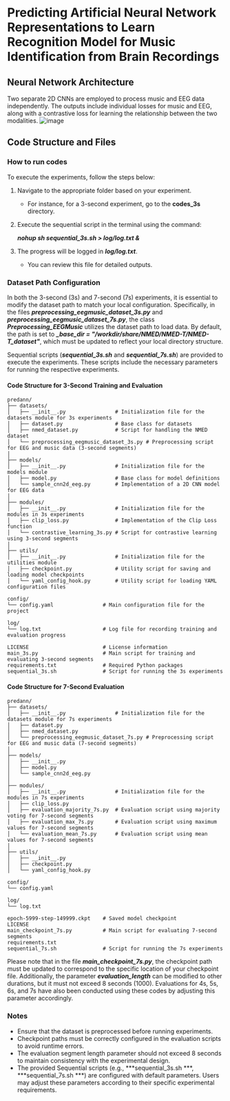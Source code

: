 # Predicting Artificial Neural Network Representations to Learn Recognition Model for Music Identification from Brain Recordings

## Neural Network Architecture
Two separate 2D CNNs are employed to process music and EEG data independently. The outputs include individual losses for music and EEG, along with a contrastive loss for learning the relationship between the two modalities.
![image](https://github.com/Mind-Music-PJ/paper/blob/main/Picture9.png?raw=true) 
## Code Structure and Files
### How to run codes
To execute the experiments, follow the steps below:

1. Navigate to the appropriate folder based on your experiment.
   - For instance, for a 3-second experiment, go to the **codes_3s** directory.

2. Execute the sequential script in the terminal using the command:

   ***nohup sh sequential_3s.sh > log/log.txt &***

4. The progress will be logged in ***log/log.txt***.
   - You can review this file for detailed outputs.
### Dataset Path Configuration
In both the 3-second (3s) and 7-second (7s) experiments, it is essential to modify the dataset path to match your local configuration. Specifically, in the files ***preprocessing_eegmusic_dataset_3s.py*** and ***preprocessing_eegmusic_dataset_7s.py***, the class ***Preprocessing_EEGMusic*** utilizes the dataset path to load data. By default, the path is set to ***_base_dir = "/workdir/share/NMED/NMED-T/NMED-T_dataset"***, which must be updated to reflect your local directory structure.

Sequential scripts (***sequential_3s.sh*** and ***sequential_7s.sh***) are provided to execute the experiments. These scripts include the necessary parameters for running the respective experiments.
#### Code Structure for 3-Second Training and Evaluation
```
predann/
├── datasets/                      
│   ├── __init__.py                # Initialization file for the datasets module for 3s experiments
│   ├── dataset.py                 # Base class for datasets
│   ├── nmed_dataset.py            # Script for handling the NMED dataset
│   └── preprocessing_eegmusic_dataset_3s.py # Preprocessing script for EEG and music data (3-second segments)
│
├── models/                        
│   ├── __init__.py                # Initialization file for the models module
│   ├── model.py                   # Base class for model definitions
│   └── sample_cnn2d_eeg.py        # Implementation of a 2D CNN model for EEG data
│
├── modules/                       
│   ├── __init__.py                # Initialization file for the modules in 3s experiments
│   ├── clip_loss.py               # Implementation of the Clip Loss function
│   └── contrastive_learning_3s.py # Script for contrastive learning using 3-second segments
│
├── utils/                         
│   ├── __init__.py                # Initialization file for the utilities module
│   ├── checkpoint.py              # Utility script for saving and loading model checkpoints
│   └── yaml_config_hook.py        # Utility script for loading YAML configuration files

config/                        
└── config.yaml                # Main configuration file for the project

log/                           
└── log.txt                    # Log file for recording training and evaluation progress

LICENSE                        # License information
main_3s.py                     # Main script for training and evaluating 3-second segments
requirements.txt               # Required Python packages   
sequential_3s.sh               # Script for running the 3s experiments
```
#### Code Structure for 7-Second Evaluation
```
predann/
├── datasets/                      
│   ├── __init__.py                # Initialization file for the datasets module for 7s experiments
│   ├── dataset.py                 
│   ├── nmed_dataset.py            
│   └── preprocessing_eegmusic_dataset_7s.py # Preprocessing script for EEG and music data (7-second segments)
│
├── models/                        
│   ├── __init__.py                
│   ├── model.py                   
│   └── sample_cnn2d_eeg.py        
│
├── modules/                      
│   ├── __init__.py                # Initialization file for the modules in 7s experiments
│   ├── clip_loss.py               
│   ├── evaluation_majority_7s.py  # Evaluation script using majority voting for 7-second segments
│   ├── evaluation_max_7s.py       # Evaluation script using maximum values for 7-second segments
│   └── evaluation_mean_7s.py      # Evaluation script using mean values for 7-second segments
│
├── utils/                         
│   ├── __init__.py                
│   ├── checkpoint.py             
│   └── yaml_config_hook.py        

config/                        
└── config.yaml               

log/                          
└── log.txt                   
                      
epoch-5999-step-149999.ckpt    # Saved model checkpoint
LICENSE  
main_checkpoint_7s.py          # Main script for evaluating 7-second segments
requirements.txt                     
sequential_7s.sh               # Script for running the 7s experiments
```
Please note that in the file ***main_checkpoint_7s.py***, the checkpoint path must be updated to correspond to the specific location of your checkpoint file. Additionally, the parameter ***evaluation_length*** can be modified to other durations, but it must not exceed 8 seconds (1000). Evaluations for 4s, 5s, 6s, and 7s have also been conducted using these codes by adjusting this parameter accordingly.

### Notes
- Ensure that the dataset is preprocessed before running experiments.
- Checkpoint paths must be correctly configured in the evaluation scripts to avoid runtime errors.
- The evaluation segment length parameter should not exceed 8 seconds to maintain consistency with the experimental design.
- The provided Sequential scripts (e.g., ***sequential_3s.sh ***,  ***sequential_7s.sh ***) are configured with default parameters. Users may adjust these parameters according to their specific experimental requirements.
